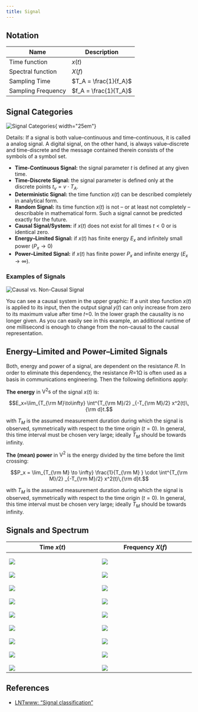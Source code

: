 ```yaml
---
title: Signal
---
```


<style>
.svgtab table{table-layout: fixed;}
.svgtab td{width: 15em; padding-top: 1em!important;}
</style>


## Notation

| Name               | Description  |
|--------------------|--------------|
| Time function      | $x(t)$                 |
| Spectral function  | $X(f)$                 |
| Sampling Time      | $T_A = \frac{1}{f_A}$  |
| Sampling Frequency | $f_A = \frac{1}{T_A}$  |



## Signal Categories

![Signal Categories](signal_categories.svg){ width="25em"}


Details: If a signal is both value–continuous  and  time–continuous, it is called a  analog signal. A  digital signal,  on the other hand,  is always value–discrete  and  time-discrete and the message contained therein consists of the symbols of a symbol set.



* **Time-Continuous Signal:** the signal parameter $t$ is defined at any given time.
* **Time-Discrete Signal:** the signal parameter is defined only at the discrete points $t_v = v \cdot T_A$.
* **Deterministic Signal:** the time function $x(t)$ can be described completely in analytical form.
* **Random Signal:** its time function $x(t)$ is not – or at least not completely – describable in mathematical form.  Such a signal cannot be predicted exactly for the future.
* **Causal Signal/System:** if $x(t)$ does not exist for all times $t < 0$ or is identical zero.
* **Energy–Limited Signal:** if $x(t)$ has finite energy $E_x$ and infinitely small power ($P_x \to 0$)
* **Power–Limited Signal:** if $x(t)$ has finite power $P_x$ and infinite energy $(E_x \to \infty)$.



### Examples of Signals

![Causal vs. Non-Causal Signal](https://en.lntwww.de/images/9/9e/EN_Sig_T_1_2_S2_v2.png)

You can see a causal system in the upper graphic: If a unit step function $x(t)$ is applied to its input, then the output signal 𝑦(𝑡) can only increase from zero to its maximum value after time 𝑡=0. In the lower graph the causality is no longer given. As you can easily see in this example, an additional runtime of one millisecond is enough to change from the non-causal to the causal representation.


## Energy–Limited and Power–Limited Signals
Both, energy and power of a signal, are dependent on the resistance 𝑅. In order to eliminate this dependency, the resistance 𝑅=1Ω is often used as a basis in communications engineering. Then the following definitions apply:

**The energy** in $\si{\text{V}^2\text{s}}$ of the signal $x(t)$ is:

$$E_x=\lim_{T_{\rm M}\to\infty} \int^{T_{\rm M}/2} _{-T_{\rm M}/2} x^2(t)\,{\rm d}t.$$

with $T_M$ is the assumed measurement duration during which the signal is observed, symmetrically with respect to the time origin ($t=0$).  In general, this time interval must be chosen very large; ideally $T_M$ should be towards infinity.

**The (mean) power** in $\si{\text{V}^2}$ is the energy divided by the time before the limit crossing:

$$P_x = \lim_{T_{\rm M}	\to \infty} \frac{1}{T_{\rm M} } \cdot \int^{T_{\rm M}/2} _{-T_{\rm M}/2} x^2(t)\,{\rm d}t.$$

with $T_M$ is the assumed measurement duration during which the signal is observed, symmetrically with respect to the time origin ($t=0$).  In general, this time interval must be chosen very large; ideally $T_M$ should be towards infinity.





## Signals and Spectrum

<div class="svgtab" markdown>

| Time $x(t)$                     | Frequency $X(f)$                |
|---------------------------------|---------------------------------|
| ![](time_constant.svg) | ![](freq_constant.svg) |
| ![](time_impulse.svg)  | ![](freq_impulse.svg)  |
| ![](time_comb.svg)     | ![](freq_comb.svg)     |
| ![](time_impulse_shift.svg) | ![](freq_impulse_shift.svg) |
| ![](time_step.svg)     | ![](freq_step.svg)     |
| ![](time_sinus.svg)    | ![](freq_sinus.svg)    |
| ![](time_cosinus.svg)  | ![](freq_cosinus.svg)  |
| ![](time_rect.svg)     | ![](freq_rect.svg)     |
| ![](time_tri.svg)      | ![](freq_tri.svg)      |

</div>


## References
* [LNTwww: “Signal classification”](https://en.lntwww.de/Signal_Representation/Signal_classification)

